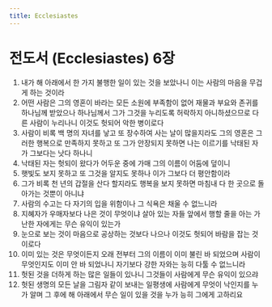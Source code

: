 ```yaml
---
title: Ecclesiastes
---
```


# 전도서 (Ecclesiastes) 6장
1. 내가 해 아래에서 한 가지 불행한 일이 있는 것을 보았나니 이는 사람의 마음을 무겁게 하는 것이라
1. 어떤 사람은 그의 영혼이 바라는 모든 소원에 부족함이 없어 재물과 부요와 존귀를 하나님께 받았으나 하나님께서 그가 그것을 누리도록 허락하지 아니하셨으므로 다른 사람이 누리나니 이것도 헛되어 악한 병이로다
1. 사람이 비록 백 명의 자녀를 낳고 또 장수하여 사는 날이 많을지라도 그의 영혼은 그러한 행복으로 만족하지 못하고 또 그가 안장되지 못하면 나는 이르기를 낙태된 자가 그보다는 낫다 하나니
1. 낙태된 자는 헛되이 왔다가 어두운 중에 가매 그의 이름이 어둠에 덮이니
1. 햇빛도 보지 못하고 또 그것을 알지도 못하나 이가 그보다 더 평안함이라
1. 그가 비록 천 년의 갑절을 산다 할지라도 행복을 보지 못하면 마침내 다 한 곳으로 돌아가는 것뿐이 아니냐
1. 사람의 수고는 다 자기의 입을 위함이나 그 식욕은 채울 수 없느니라
1. 지혜자가 우매자보다 나은 것이 무엇이냐 살아 있는 자들 앞에서 행할 줄을 아는 가난한 자에게는 무슨 유익이 있는가
1. 눈으로 보는 것이 마음으로 공상하는 것보다 나으나 이것도 헛되어 바람을 잡는 것이로다
1. 이미 있는 것은 무엇이든지 오래 전부터 그의 이름이 이미 불린 바 되었으며 사람이 무엇인지도 이미 안 바 되었나니 자기보다 강한 자와는 능히 다툴 수 없느니라
1. 헛된 것을 더하게 하는 많은 일들이 있나니 그것들이 사람에게 무슨 유익이 있으랴
1. 헛된 생명의 모든 날을 그림자 같이 보내는 일평생에 사람에게 무엇이 낙인지를 누가 알며 그 후에 해 아래에서 무슨 일이 있을 것을 누가 능히 그에게 고하리요